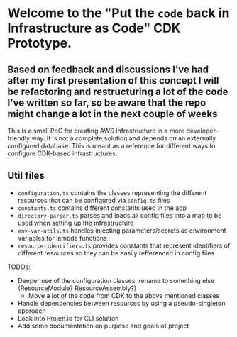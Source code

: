 # Welcome to the "Put the `code` back in Infrastructure as Code" CDK Prototype.

## Based on feedback and discussions I've had after my first presentation of this concept I will be refactoring and restructuring a lot of the code I've written so far, so be aware that the repo might change a lot in the next couple of weeks

This is a small PoC for creating AWS Infrastructure in a more developer-friendly way. It is not a complete solution and depends on an externally configured database. This is meant as a reference for different ways to configure CDK-based infrastructures. 

## Util files

* `configuration.ts` contains the classes representing the different resources that can be configured via `config.ts` files
* `constants.ts` contains different constants used in the app
* `directory-parser.ts` parses and loads all config files into a map to be used when setting up the infrastructure
* `env-var-utils.ts` handles injecting parameters/secrets as environment variables for lambda functions
* `resource-identifiers.ts` provides constants that represent identifiers of different resources so they can be easily refferenced in config files


TODOs:
* Deeper use of the configuration classes, rename to something else (ResourceModule? ResourceAssembly?)
  * Move a lot of the code from CDK to the above mentioned classes
* Handle dependencies between resources by using a pseudo-singleton approach
* Look into Projen.io for CLI solution
* Add some documentation on purpose and goals of project
